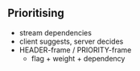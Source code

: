 ## Prioritising

* stream dependencies
* client suggests, server decides
* HEADER-frame / PRIORITY-frame
  * flag + weight + dependency